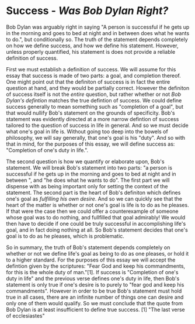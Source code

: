 Success - *Was Bob Dylan Right?*
================================
Bob Dylan was arguably right in saying "A person is successful if he gets up in the morning and goes to
bed at night and in between does what he wants to do.", but conditionally so.
The truth of the statement depends completely on how we define success, and how we define his statement.
However, unless properly quantified, his statement is does not provide a reliable definition of success.

First we must establish a definition of success.
We will assume for this essay that success is made of two parts: a goal, and completion thereof.
One might point out that the definiton of success is in fact the entire question at hand, and they would be partially correct.
However the definiton of success itself is not the *entire* question, but rather whether or not *Bob Dylan's defintion* matches the true defintion of success.
We could define success generally to mean something such as "completion of a goal", but that would nullify Bob's statement on the grounds of specificity.
Bob's statement was evidently directed at a more narrow defintion of success tailored to the question of success in life in general.
And so we must decide what one's goal in life is.
Without going too deep into the bowels of philosophy, we will say generally, that one's goal is his "duty".
And so with that in mind, for the purposes of this essay, we will define success as: "Completion of one's duty in life.".

The second question is how we quantify or elaborate upon, Bob's statement.
We will break Bob's statement into two parts: "a person is successful if he gets up in the morning and goes to
bed at night and in between ", and "he does what he wants to do".
The first part we will dispense with as being important only for setting the context of the statement.
The second part is the heart of Bob's definiton which defines one's goal as *fulfilling his own desire*.
And so we can quickly see that the heart of the matter is whether or not one's goal is life is to do as he pleases.
If that were the case then we could offer a counterexample of someone whose goal was to do nothing, and fullfilled that goal admirably!
We would then have to decide if one could be truly successful in accomplishing life's goal, and in fact doing nothing at all.
So Bob's statement decides that one's goal is to do as he pleases, which is problematic.

So in summary, the truth of Bob's statement depends completely on whether or not we define life's goal as being to do as one pleases, or hold it to a higher standard.
For the purposes of this essay we will accept the defintion given by the scriptures: "Fear God and keep his commandments, for this is the whole duty of man."[1].
If success is "Completion of one's duty in life" and the previous verse defines one's duty in life, then Bob's statement is only true if one's desire is to purely to "fear god and keep his commandments".
However in order to be true Bob's statement must hold true in all cases, there are an infinite number of things one can desire and only one of them would qualify.
So we must conclude that the quote from Bob Dylan is at least insufficient to define true success.
[1] "The last verse of ecclesiastes"
